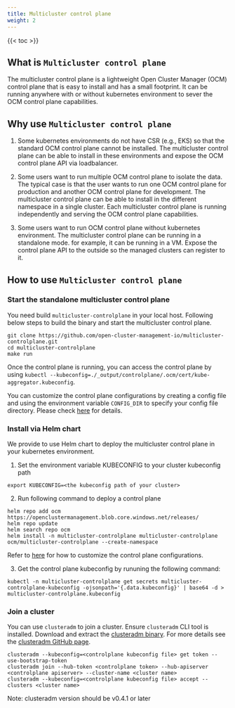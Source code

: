 ```yaml
---
title: Multicluster control plane
weight: 2
---
```


<!-- spellchecker-disable -->

{{< toc >}}

<!-- spellchecker-enable -->

## What is `Multicluster control plane`
The multicluster control plane is a lightweight Open Cluster Manager (OCM) control plane that is easy to install and has a small footprint. It can be running anywhere with or without kubernetes environment to sever the OCM control plane capabilities.

## Why use `Multicluster control plane`
1. Some kubernetes environments do not have CSR (e.g., EKS) so that the standard OCM control plane cannot be installed. The multicluster control plane can be able to install in these environments and expose the OCM control plane API via loadbalancer.

2. Some users want to run multiple OCM control plane to isolate the data. The typical case is that the user wants to run one OCM control plane for production and another OCM control plane for development. The multicluster control plane can be able to install in the different namespace in a single cluster. Each multicluster control plane is running independently and serving the OCM control plane capabilities.

3. Some users want to run OCM control plane without kubernetes environment. The multicluster control plane can be running in a standalone mode. for example, it can be running in a VM. Expose the control plane API to the outside so the managed clusters can register to it.

## How to use `Multicluster control plane`

### Start the standalone multicluster control plane

You need build `multicluster-controlplane` in your local host. Following below steps to build the binary and start the multicluster control plane.

```Shell
git clone https://github.com/open-cluster-management-io/multicluster-controlplane.git
cd multicluster-controlplane
make run
```

Once the control plane is running, you can access the control plane by using `kubectl --kubeconfig=./_output/controlplane/.ocm/cert/kube-aggregator.kubeconfig`.

You can customize the control plane configurations by creating a config file and using the environment variable `CONFIG_DIR` to specify your config file directory. Please check [here](https://github.com/open-cluster-management-io/multicluster-controlplane#run-controlplane-as-a-local-binary) for details.

### Install via Helm chart

We provide to use Helm chart to deploy the multicluster control plane in your kubernetes environment. 

1. Set the environment variable KUBECONFIG to your cluster kubeconfig path
```Shell
export KUBECONFIG=<the kubeconfig path of your cluster>
```

2. Run following command to deploy a control plane

```Shell
helm repo add ocm https://openclustermanagement.blob.core.windows.net/releases/
helm repo update
helm search repo ocm
helm install -n multicluster-controlplane multicluster-controlplane ocm/multicluster-controlplane --create-namespace
```
Refer to [here](https://github.com/open-cluster-management-io/multicluster-controlplane#use-helm-to-deploy-controlplane-in-a-cluster) for how to customize the control plane configurations.

3. Get the control plane kubeconfig by rununing the following command:

```Shell
kubectl -n multicluster-controlplane get secrets multicluster-controlplane-kubeconfig -ojsonpath='{.data.kubeconfig}' | base64 -d > multicluster-controlplane.kubeconfig
```

### Join a cluster

You can use `clusteradm` to join a cluster. Ensure `clusteradm` CLI tool is installed. Download and extract the [clusteradm binary](https://github.com/open-cluster-management-io/clusteradm/releases/latest). For more details see the [clusteradm GitHub page](https://github.com/open-cluster-management-io/clusteradm/blob/main/README.md#quick-start).

```Shell
clusteradm --kubeconfig=<controlplane kubeconfig file> get token --use-bootstrap-token
clusteradm join --hub-token <controlplane token> --hub-apiserver <controlplane apiserver> --cluster-name <cluster name>
clusteradm --kubeconfig=<controlplane kubeconfig file> accept --clusters <cluster name>
```
Note: clusteradm version should be v0.4.1 or later
